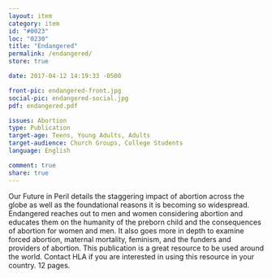 ```yaml
---
layout: item
category: item
id: "#0023"
loc: "0230"
title: "Endangered"
permalink: /endangered/
store: true

date: 2017-04-12 14:19:33 -0500

front-pic: endangered-front.jpg
social-pic: endangered-social.jpg
pdf: endangered.pdf

issues: Abortion
type: Publication
target-age: Teens, Young Adults, Adults
target-audience: Church Groups, College Students
language: English

comment: true
share: true
---
```

Our Future in Peril details the staggering impact of abortion across the globe as well as the foundational reasons it is becoming so widespread. Endangered reaches out to men and women considering abortion and educates them on the humanity of the preborn child and the consequences of abortion for women and men. It also goes more in depth to examine forced abortion, maternal mortality, feminism, and the funders and providers of abortion. This publication is a great resource to be used around the world. Contact HLA if you are interested in using this resource in your country. 12 pages.